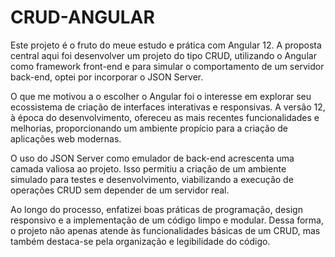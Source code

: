 # CRUD-ANGULAR
 Este projeto é o fruto do meue estudo e prática com Angular 12. A proposta central aqui foi desenvolver um projeto do tipo CRUD, utilizando o Angular como framework front-end e para simular o comportamento de um servidor back-end, optei por incorporar o JSON Server.

O que me motivou a o escolher o Angular foi o interesse em explorar seu ecossistema de criação de interfaces interativas e responsivas. A versão 12, à época do desenvolvimento, ofereceu as mais recentes funcionalidades e melhorias, proporcionando um ambiente propício para a criação de aplicações web modernas.

O uso do JSON Server como emulador de back-end acrescenta uma camada valiosa ao projeto. Isso permitiu a criação de um ambiente simulado para testes e desenvolvimento, viabilizando a execução de operações CRUD sem depender de um servidor real.

Ao longo do processo, enfatizei boas práticas de programação, design responsivo e a implementação de um código limpo e modular. Dessa forma, o projeto não apenas atende às funcionalidades básicas de um CRUD, mas também destaca-se pela organização e legibilidade do código.
